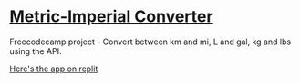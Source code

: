 # [Metric-Imperial Converter](https://www.freecodecamp.org/learn/quality-assurance/quality-assurance-projects/metric-imperial-converter)
Freecodecamp project - Convert between km and mi, L and gal, kg and lbs using the API.

[Here's the app on replit](https://metric-imperial-converter.healerc.repl.co/)